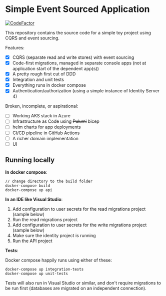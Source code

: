 # Simple Event Sourced Application

[![CodeFactor](https://www.codefactor.io/repository/github/kane-armstrong/simple-adventure/badge)](https://www.codefactor.io/repository/github/kane-armstrong/simple-adventure)

This repository contains the source code for a simple toy project using CQRS and event sourcing.

Features:

* [x] CQRS (separate read and write stores) with event sourcing
* [x] Code-first migrations, managed in separate console apps (not at application start of the dependent app(s))
* [x] A pretty rough first cut of DDD
* [x] Integration and unit tests
* [x] Everything runs in docker compose
* [x] Authentication/authorization (using a simple instance of Identity Server 4)

Broken, incomplete, or aspirational:

* [ ] Working AKS stack in Azure
* [ ] Infrastructure as Code using ~~Pulumi~~ bicep
* [ ] helm charts for app deployments
* [ ] CI/CD pipeline in GitHub Actions
* [ ] A richer domain implementation
* [ ] UI

## Running locally

**In docker compose**:

```
// change directory to the build folder
docker-compose build
docker-compose up api
```

**In an IDE like Visual Studio**:

1. Add configuration to user secrets for the read migrations project (sample below)
2. Run the read migrations project
3. Add configuration to user secrets for the write migrations project (sample below)
4. Make sure the identity project is running
5. Run the API project

**Tests**:

Docker compose happily runs using either of these:

```
docker-compose up integration-tests
docker-compose up unit-tests
```

Tests will also run in Visual Studio or similar, and don't require migrations to be run first
(databases are migrated on an independent connection).
